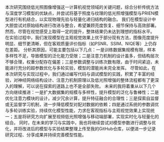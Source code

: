 本次研究围绕低光照图像增强这一计算机视觉领域的关键问题，综合分析传统方法与深度学习模型的优缺点，并尝试将基于照度与纹理的低光照增强模型与PRIEN模型进行有机结合，以实现物理先验与轻量化递归结构的融合。
我们在模型设计中大胆尝试对原始结构进行改进与整合，希望兼顾亮度恢复、细节保持与高效部署。然而，尽管在视觉感受上取得一定的提升，整体结果仍未达到理想的指标水平。
在实验过程中，我们发现模型在主观视觉效果上优于部分现有方法，图像亮度提升明显、细节更清晰，但在客观质量评价指标（如PSNR、SSIM、NIQE等）上仍存在差距。
分析其原因，可能主要包括以下几点：一是训练数据集规模有限，样本多样性不足，导致模型的泛化能力受限；二是注意力机制的设计虽多，但结构层次不够合理，权重分配存在偏差；三是参数调整与训练次数有限，由于时间紧迫，未能进行充分的超参数优化与多轮实验，模型的潜能尚未完全发挥。
尽管如此，在本次研究与实现过程中，我们通过编写代码与调试模型的实践，积累了丰富的经验，对神经网络结构设计、注意力机制原理以及低光照增强的整体流程都有了更深入的理解，可以说在探索的道路上也不是全部失败。
未来的我将着重从以下几个方向继续推进：一是扩大数据集的规模与多样性，提升模型的泛化与鲁棒性；二是优化注意力模块的设计，减少冗余计算，提升特征融合的合理性；三是探索自监督或无监督学习机制，进一步降低模型对配对数据的依赖；四是通过系统的参数调优与多轮训练实验，持续优化模型性能，力求在客观指标与主观视觉效果上实现统一；五是将研究方向扩展至视频低光照增强与移动端部署，实现实时化与轻量化的结合。
同时，在未来的学习与实践中，我也将继续尝试对模型参数进行调整与优化，并将改进后的模型与实验结果整理上传至我的GitHub仓库，以便进一步记录研究过程、分享成果并持续完善模型性能。
